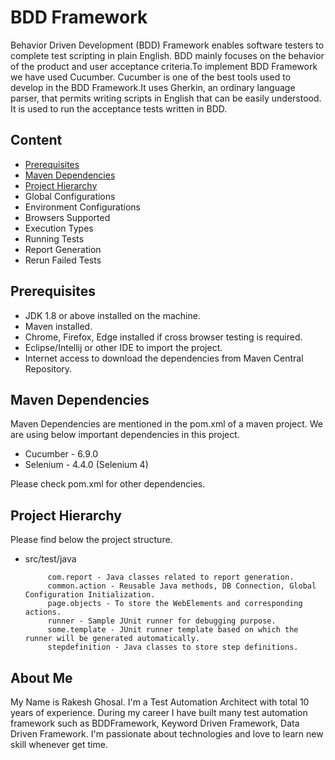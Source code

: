 
# BDD Framework

Behavior Driven Development (BDD) Framework enables software testers to complete test scripting in plain English. BDD mainly focuses on the behavior of the product and user acceptance criteria.To implement BDD Framework we have used Cucumber. Cucumber is one of the best tools used to develop in the BDD Framework.It uses Gherkin, an ordinary language parser, that permits writing scripts in English that can be easily understood. It is used to run the acceptance tests written in BDD.




## Content

- [Prerequisites](#Prerequisites)
- [Maven Dependencies](#Maven-Dependencies)
- [Project Hierarchy](#Project-Hierarchy)
- Global Configurations
- Environment Configurations
- Browsers Supported
- Execution Types
- Running Tests
- Report Generation
- Rerun Failed Tests



## Prerequisites
 - JDK 1.8 or above installed on the machine.
 - Maven installed.
 - Chrome, Firefox, Edge  installed if cross browser testing is required.
 - Eclipse/Intellij or other IDE to import the project.
 - Internet access to download the dependencies from Maven Central Repository.
## Maven Dependencies
Maven Dependencies are mentioned in the pom.xml of a maven project. We are using below important dependencies in this project.

- Cucumber - 6.9.0
- Selenium - 4.4.0 (Selenium 4)

Please check pom.xml for other dependencies. 
## Project Hierarchy

Please find below the project structure. 

- src/test/java
 
           com.report - Java classes related to report generation.
           common.action - Reusable Java methods, DB Connection, Global Configuration Initialization.
           page.objects - To store the WebElements and corresponding actions.
           runner - Sample JUnit runner for debugging purpose.
           some.template - JUnit runner template based on which the runner will be generated automatically.
           stepdefinition - Java classes to store step definitions.
## About Me

My Name is Rakesh Ghosal. I'm a Test Automation Architect with total 10 years of experience. During my career I have built many test automation framework such as BDDFramework, Keyword Driven Framework, Data Driven Framework. I'm passionate about technologies and love to learn  new skill whenever get time. 

